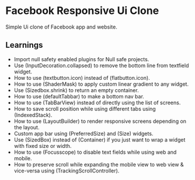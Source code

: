# Facebook Responsive Ui Clone

Simple Ui clone of Facebook app and website.

## Learnings

- Import null safety enabled plugins for Null safe projects.
- Use (InputDecoration.collapsed) to remove the bottom line from textfield widget.
- How to use (textbutton.icon) instead of (flatbutton.icon).
- How to use (ShaderMask) to apply custom linear gradient to any widget.
- Use (Sizedbox.shrink) to return an empty container.
- How to use (defaultTabbar) to make a bottom nav bar.
- How to use (TabBarView) instead of directly using the list of screens.
- How to save scroll position while using different tabs using (IndexedStack).
- How to use (LayoutBuilder) to render responsive screens depending on the layout.
- Custom app bar using (PreferredSize) and (Size) widgets.
- Use (SizedBox) instead of (Container) if you just want to wrap a widget with fixed size or width.
- How to use (Focusscope) to disable text fields while using web and mobile.
- How to preserve scroll while expanding the mobile view to web view & vice-versa using (TrackingScrollController).
